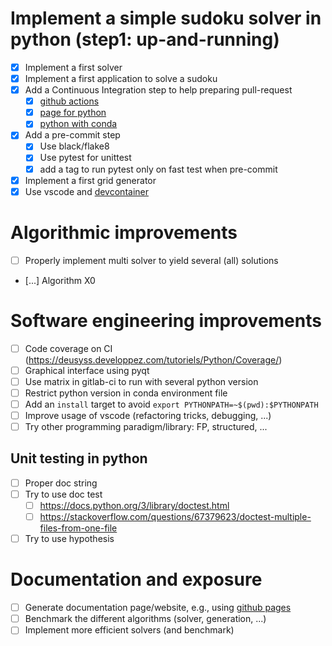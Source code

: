 
#  Implement a simple sudoku solver in python (step1: up-and-running)

- [x] Implement a first solver
- [x] Implement a first application to solve a sudoku
- [x] Add a Continuous Integration step to help preparing pull-request
  - [x] [github actions](https://docs.github.com/en/actions/learn-github-actions/understanding-github-actions)
  - [x] [page for python](https://docs.github.com/en/actions/automating-builds-and-tests/building-and-testing-python)
  - [x] [python with conda](https://autobencoder.com/2020-08-24-conda-actions/)
- [x] Add a pre-commit step
  - [x] Use black/flake8
  - [x] Use pytest for unittest
  - [x] add a tag to run pytest only on fast test when pre-commit
- [X] Implement a first grid generator
- [X] Use vscode and [devcontainer](https://www.youtube.com/watch?v=FvUpjdWnibo)

# Algorithmic improvements

- [ ] Properly implement multi solver to yield several (all) solutions
- [...] Algorithm X0

# Software engineering improvements

- [ ] Code coverage on CI (https://deusyss.developpez.com/tutoriels/Python/Coverage/)
- [ ] Graphical interface using pyqt
- [ ] Use matrix in gitlab-ci to run with several python version
- [ ] Restrict python version in conda environment file
- [ ] Add an `install` target to avoid `export PYTHONPATH=~$(pwd):$PYTHONPATH`
- [ ] Improve usage of vscode (refactoring tricks, debugging, ...)
- [ ] Try other programming paradigm/library: FP, structured, ...

## Unit testing in python

- [ ] Proper doc string
- [ ] Try to use doc test
  - [ ] https://docs.python.org/3/library/doctest.html
  - [ ] https://stackoverflow.com/questions/67379623/doctest-multiple-files-from-one-file
- [ ] Try to use hypothesis

# Documentation and exposure

- [ ] Generate documentation page/website, e.g., using [github pages](https://pages.github.com/)
- [ ] Benchmark the different algorithms (solver, generation, ...)
- [ ] Implement more efficient solvers (and benchmark)
